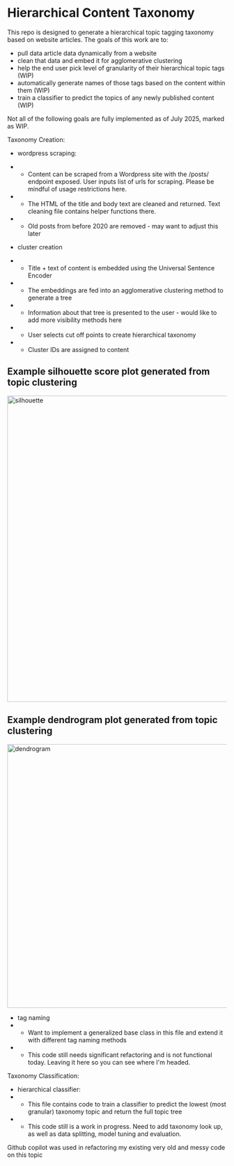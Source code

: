 # Hierarchical Content Taxonomy
This repo is designed to generate a hierarchical topic tagging taxonomy based on website articles.
The goals of this work are to:
* pull data article data dynamically from a website
* clean that data and embed it for agglomerative clustering
* help the end user pick level of granularity of their hierarchical topic tags (WIP)
* automatically generate names of those tags based on the content within them (WIP)
* train a classifier to predict the topics of any newly published content (WIP)

Not all of the following goals are fully implemented as of July 2025, marked as WIP. 

Taxonomy Creation:
* wordpress scraping:
* * Content can be scraped from a Wordpress site with the /posts/ endpoint exposed. User inputs list of urls for scraping. Please be mindful of usage restrictions here.
* * The HTML of the title and body text are cleaned and returned. Text cleaning file contains helper functions there.
* * Old posts from before 2020 are removed - may want to adjust this later

* cluster creation
* * Title + text of content is embedded using the Universal Sentence Encoder
* * The embeddings are fed into an agglomerative clustering method to generate a tree
* * Information about that tree is presented to the user - would like to add more visibility methods here
* * User selects cut off points to create hierarchical taxonomy
* * Cluster IDs are assigned to content
## Example silhouette score plot generated from topic clustering
<img width="1013" height="701" alt="silhouette" src="https://github.com/user-attachments/assets/a1a5d25a-7827-4d4a-9a2f-b52b261d6b45" />

## Example dendrogram plot generated from topic clustering
<img width="814" height="604" alt="dendrogram" src="https://github.com/user-attachments/assets/fce5fa83-ea19-46c3-bcae-f10de329c80e" />


* tag naming
* * Want to implement a generalized base class in this file and extend it with different tag naming methods
* * This code still needs significant refactoring and is not functional today. Leaving it here so you can see where I'm headed.

Taxonomy Classification:
* hierarchical classifier:
* * This file contains code to train a classifier to predict the lowest (most granular) taxonomy topic and return the full topic tree
* * This code still is a work in progress. Need to add taxonomy look up, as well as data splitting, model tuning and evaluation. 

Github copilot was used in refactoring my existing very old and messy code on this topic

